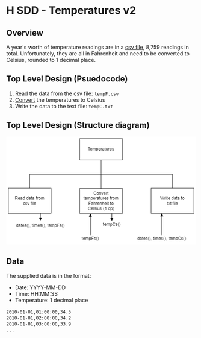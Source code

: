 # H SDD - Temperatures v2

## Overview

A year's worth of temperature readings are in a [csv file](assets/tempF.csv "data file"), 8,759 readings in total.  Unfortunately, they are all in Fahrenheit and need to be converted to Celsius, rounded to 1 decimal place.

## Top Level Design (Psuedocode)

1. Read the data from the csv file: `tempF.csv`
2. [Convert](https://www.mathsisfun.com/temperature-conversion.html "Maths is Fun!") the temperatures to Celsius
3. Write the data to the text file: `tempC.txt`

## Top Level Design (Structure diagram)

![Structure diagram](assets/sd.png)

## Data

The supplied data is in the format:

* Date: YYYY-MM-DD
* Time: HH:MM:SS
* Temperature: 1 decimal place

```
2010-01-01,01:00:00,34.5
2010-01-01,02:00:00,34.2
2010-01-01,03:00:00,33.9
...
```
